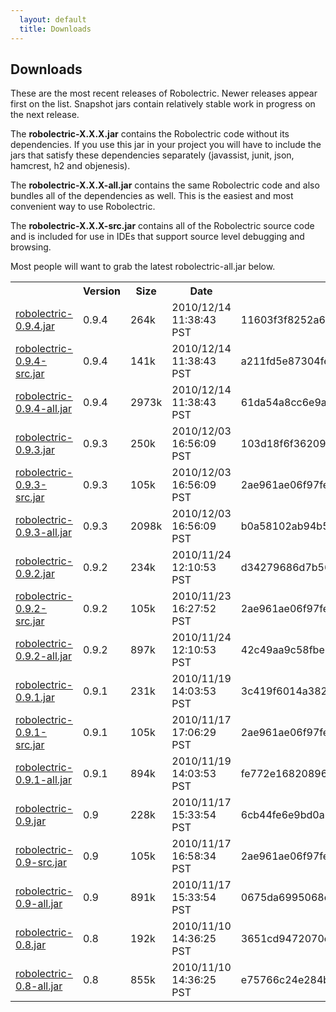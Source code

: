 ```yaml
---
  layout: default
  title: Downloads
---
```


## Downloads

These are the most recent releases of Robolectric. Newer releases appear first on the list. Snapshot jars contain
relatively stable work in progress on the next release.

The <b>robolectric-X.X.X.jar</b> contains the Robolectric code without its dependencies. If you use this jar in your project
you will have to include the jars that satisfy these dependencies separately (javassist, junit, json, hamcrest,
h2 and objenesis).

The <b>robolectric-X.X.X-all.jar</b> contains the same Robolectric code and also bundles all of the dependencies as well. This
is the easiest and most convenient way to use Robolectric.

The <b>robolectric-X.X.X-src.jar</b> contains all of the Robolectric source code and is included for use in IDEs that support
source level debugging and browsing.

Most people will want to grab the latest robolectric-all.jar below.

<table id="standalone-downloads">
<tr>
  <th></th>
  <th>Version</th>
  <th>Size</th>
  <th>Date</th>
  <th>SHA1</th>
</tr>
<!-- START_DOWNLOADS -->
<tr>
  <td class="link"><a href="downloads/robolectric-0.9.4.jar">robolectric-0.9.4.jar</a></td>
  <td class="version">0.9.4</td>
  <td class="size">264k</td>
  <td class="date">2010/12/14 11:38:43 PST</td>
  <td class="sha">11603f3f8252a62f4e03766ae53d3162463f2aa1</td>
</tr>
<tr>
  <td class="link"><a href="downloads/robolectric-0.9.4-src.jar">robolectric-0.9.4-src.jar</a></td>
  <td class="version">0.9.4</td>
  <td class="size">141k</td>
  <td class="date">2010/12/14 11:38:43 PST</td>
  <td class="sha">a211fd5e87304feaf4e3d88eefad0f2ac96dd410</td>
</tr>
<tr>
  <td class="link"><a href="downloads/robolectric-0.9.4-all.jar">robolectric-0.9.4-all.jar</a></td>
  <td class="version">0.9.4</td>
  <td class="size">2973k</td>
  <td class="date">2010/12/14 11:38:43 PST</td>
  <td class="sha">61da54a8cc6e9acf9b42ebede706ee1f7d00a0a4</td>
</tr>
<tr>
  <td class="link"><a href="downloads/robolectric-0.9.3.jar">robolectric-0.9.3.jar</a></td>
  <td class="version">0.9.3</td>
  <td class="size">250k</td>
  <td class="date">2010/12/03 16:56:09 PST</td>
  <td class="sha">103d18f6f36209cd76d8e853bc1e83a0a7bdfd89</td>
</tr>
<tr>
  <td class="link"><a href="downloads/robolectric-0.9.3-src.jar">robolectric-0.9.3-src.jar</a></td>
  <td class="version">0.9.3</td>
  <td class="size">105k</td>
  <td class="date">2010/12/03 16:56:09 PST</td>
  <td class="sha">2ae961ae06f97fee0980f46fc0e99e33eb8fe9ab</td>
</tr>
<tr>
  <td class="link"><a href="downloads/robolectric-0.9.3-all.jar">robolectric-0.9.3-all.jar</a></td>
  <td class="version">0.9.3</td>
  <td class="size">2098k</td>
  <td class="date">2010/12/03 16:56:09 PST</td>
  <td class="sha">b0a58102ab94b5aaf9148fa9d31e3bd1bba79d11</td>
</tr>
<tr>
  <td class="link"><a href="downloads/robolectric-0.9.2.jar">robolectric-0.9.2.jar</a></td>
  <td class="version">0.9.2</td>
  <td class="size">234k</td>
  <td class="date">2010/11/24 12:10:53 PST</td>
  <td class="sha">d34279686d7b56fd2fd3e349680e3dd9b23e040d</td>
</tr>
<tr>
  <td class="link"><a href="downloads/robolectric-0.9.2-src.jar">robolectric-0.9.2-src.jar</a></td>
  <td class="version">0.9.2</td>
  <td class="size">105k</td>
  <td class="date">2010/11/23 16:27:52 PST</td>
  <td class="sha">2ae961ae06f97fee0980f46fc0e99e33eb8fe9ab</td>
</tr>
<tr>
  <td class="link"><a href="downloads/robolectric-0.9.2-all.jar">robolectric-0.9.2-all.jar</a></td>
  <td class="version">0.9.2</td>
  <td class="size">897k</td>
  <td class="date">2010/11/24 12:10:53 PST</td>
  <td class="sha">42c49aa9c58fbe56f1236ee7cac9eee9be07229c</td>
</tr>
<tr>
  <td class="link"><a href="downloads/robolectric-0.9.1.jar">robolectric-0.9.1.jar</a></td>
  <td class="version">0.9.1</td>
  <td class="size">231k</td>
  <td class="date">2010/11/19 14:03:53 PST</td>
  <td class="sha">3c419f6014a382e48de89da5fac6c61cdda832cd</td>
</tr>
<tr>
  <td class="link"><a href="downloads/robolectric-0.9.1-src.jar">robolectric-0.9.1-src.jar</a></td>
  <td class="version">0.9.1</td>
  <td class="size">105k</td>
  <td class="date">2010/11/17 17:06:29 PST</td>
  <td class="sha">2ae961ae06f97fee0980f46fc0e99e33eb8fe9ab</td>
</tr>
<tr>
  <td class="link"><a href="downloads/robolectric-0.9.1-all.jar">robolectric-0.9.1-all.jar</a></td>
  <td class="version">0.9.1</td>
  <td class="size">894k</td>
  <td class="date">2010/11/19 14:03:53 PST</td>
  <td class="sha">fe772e16820896d860459059e6a440e54e17d834</td>
</tr>
<tr>
  <td class="link"><a href="downloads/robolectric-0.9.jar">robolectric-0.9.jar</a></td>
  <td class="version">0.9</td>
  <td class="size">228k</td>
  <td class="date">2010/11/17 15:33:54 PST</td>
  <td class="sha">6cb44fe6e9bd0a62e0b2038e8b3cd088736795ba</td>
</tr>
<tr>
  <td class="link"><a href="downloads/robolectric-0.9-src.jar">robolectric-0.9-src.jar</a></td>
  <td class="version">0.9</td>
  <td class="size">105k</td>
  <td class="date">2010/11/17 16:58:34 PST</td>
  <td class="sha">2ae961ae06f97fee0980f46fc0e99e33eb8fe9ab</td>
</tr>
<tr>
  <td class="link"><a href="downloads/robolectric-0.9-all.jar">robolectric-0.9-all.jar</a></td>
  <td class="version">0.9</td>
  <td class="size">891k</td>
  <td class="date">2010/11/17 15:33:54 PST</td>
  <td class="sha">0675da6995068e3d065f76155a864628cc70b3be</td>
</tr>
<tr>
  <td class="link"><a href="downloads/robolectric-0.8.jar">robolectric-0.8.jar</a></td>
  <td class="version">0.8</td>
  <td class="size">192k</td>
  <td class="date">2010/11/10 14:36:25 PST</td>
  <td class="sha">3651cd9472070c7141cf8a8530e29713274b3679</td>
</tr>
<tr>
  <td class="link"><a href="downloads/robolectric-0.8-all.jar">robolectric-0.8-all.jar</a></td>
  <td class="version">0.8</td>
  <td class="size">855k</td>
  <td class="date">2010/11/10 14:36:25 PST</td>
  <td class="sha">e75766c24e284b9355dad55a2e2fba9184c60f16</td>
</tr>
<!-- END_DOWNLOADS -->
</table>